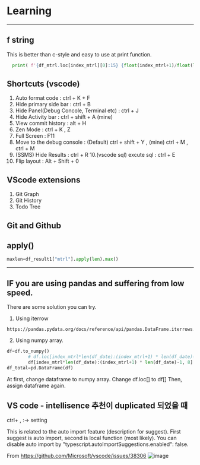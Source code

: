 # Learning

---------

## f string
This is better than c-style and easy to use at print function.
``` python
  print( f'{df_mtrl.loc[index_mtrl][0]:15} {float(index_mtrl+1)/float(len(df_mtrl))*100:.2f}% ')
```
## Shortcuts (vscode)
1. Auto format code : ctrl + K + F
2. Hide primary side bar : ctrl + B
3. Hide Panel(Debug Concole, Terminal etc) : ctrl + J
4. Hide Activity bar : ctrl + shift + A (mine)
5. View commit history : alt + H
6. Zen Mode : ctrl + K , Z
7. Full Screen : F11
8. Move to the debug console : (Default) ctrl + shift + Y  , (mine) ctrl + M , ctrl + M 
9. (SSMS) Hide Results : ctrl + R
10.(vscode sql) excute sql : ctrl + E
11. Flip layout : Alt + Shift + 0

## VScode extensions
1. Git Graph
2. Git History
3. Todo Tree

## Git and Github
## apply()
``` python
maxlen=df_result1["mtrl"].apply(len).max()
```

---------
## IF you are using pandas and suffering from low speed.
There are some solution you can try.

1. Using iterrow
```
https://pandas.pydata.org/docs/reference/api/pandas.DataFrame.iterrows.html
```
2. Using numpy array.
```python
df=df.to_numpy()
		# df.loc[index_mtrl*len(df_date):(index_mtrl+1) * len(df_date)-1, "BOseq"] = -1
		df[index_mtrl*len(df_date):(index_mtrl+1) * len(df_date)-1, 8] = -1
df_total=pd.DataFrame(df)
```
At first, change dataframe to numpy array. 
Change df.loc[] to df[]
Then, assign dataframe again.

## VS code - intellisence 추천이 duplicated 되었을 때 
ctrl+ ,  :-> setting 

This is related to the auto import feature (description for suggest). First suggest is auto import, second is local function (most likely). You can disable auto import by "typescript.autoImportSuggestions.enabled": false.

From <https://github.com/Microsoft/vscode/issues/38306> 
![image](https://user-images.githubusercontent.com/51689918/202035120-a60b2cad-4a0a-43ae-a1ec-9a084aa7e491.png)



